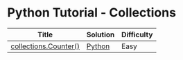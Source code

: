 # Python Tutorial - Collections

| Title | Solution | Difficulty |
| ----- | -------- | ---------- |
| [collections.Counter()](https://www.hackerrank.com/challenges/collections-counter) | [Python](./collections.Counter()/main.py) | Easy |
